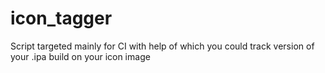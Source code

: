 icon_tagger
===========

Script targeted mainly for CI with help of which you could track version of your .ipa build on your icon image
